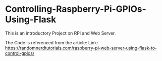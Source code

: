 # Controlling-Raspberry-Pi-GPIOs-Using-Flask
This is an introductory Project on RPi and Web Server.

The Code is referenced from the article:
Link: https://randomnerdtutorials.com/raspberry-pi-web-server-using-flask-to-control-gpios/
